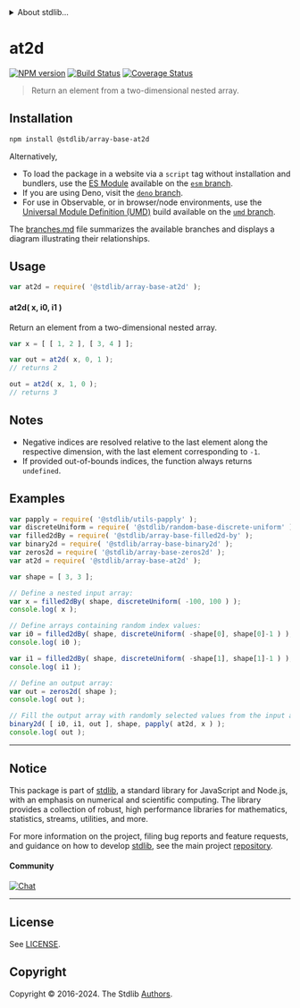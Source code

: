 <!--

@license Apache-2.0

Copyright (c) 2024 The Stdlib Authors.

Licensed under the Apache License, Version 2.0 (the "License");
you may not use this file except in compliance with the License.
You may obtain a copy of the License at

   http://www.apache.org/licenses/LICENSE-2.0

Unless required by applicable law or agreed to in writing, software
distributed under the License is distributed on an "AS IS" BASIS,
WITHOUT WARRANTIES OR CONDITIONS OF ANY KIND, either express or implied.
See the License for the specific language governing permissions and
limitations under the License.

-->


<details>
  <summary>
    About stdlib...
  </summary>
  <p>We believe in a future in which the web is a preferred environment for numerical computation. To help realize this future, we've built stdlib. stdlib is a standard library, with an emphasis on numerical and scientific computation, written in JavaScript (and C) for execution in browsers and in Node.js.</p>
  <p>The library is fully decomposable, being architected in such a way that you can swap out and mix and match APIs and functionality to cater to your exact preferences and use cases.</p>
  <p>When you use stdlib, you can be absolutely certain that you are using the most thorough, rigorous, well-written, studied, documented, tested, measured, and high-quality code out there.</p>
  <p>To join us in bringing numerical computing to the web, get started by checking us out on <a href="https://github.com/stdlib-js/stdlib">GitHub</a>, and please consider <a href="https://opencollective.com/stdlib">financially supporting stdlib</a>. We greatly appreciate your continued support!</p>
</details>

# at2d

[![NPM version][npm-image]][npm-url] [![Build Status][test-image]][test-url] [![Coverage Status][coverage-image]][coverage-url] <!-- [![dependencies][dependencies-image]][dependencies-url] -->

> Return an element from a two-dimensional nested array.

<!-- Section to include introductory text. Make sure to keep an empty line after the intro `section` element and another before the `/section` close. -->

<section class="intro">

</section>

<!-- /.intro -->

<!-- Package usage documentation. -->

<section class="installation">

## Installation

```bash
npm install @stdlib/array-base-at2d
```

Alternatively,

-   To load the package in a website via a `script` tag without installation and bundlers, use the [ES Module][es-module] available on the [`esm` branch][esm-url].
-   If you are using Deno, visit the [`deno` branch][deno-url].
-   For use in Observable, or in browser/node environments, use the [Universal Module Definition (UMD)][umd] build available on the [`umd` branch][umd-url].

The [branches.md][branches-url] file summarizes the available branches and displays a diagram illustrating their relationships.

</section>

<section class="usage">

## Usage

```javascript
var at2d = require( '@stdlib/array-base-at2d' );
```

#### at2d( x, i0, i1 )

Return an element from a two-dimensional nested array.

```javascript
var x = [ [ 1, 2 ], [ 3, 4 ] ];

var out = at2d( x, 0, 1 );
// returns 2

out = at2d( x, 1, 0 );
// returns 3
```

</section>

<!-- /.usage -->

<!-- Package usage notes. Make sure to keep an empty line after the `section` element and another before the `/section` close. -->

<section class="notes">

## Notes

-   Negative indices are resolved relative to the last element along the respective dimension, with the last element corresponding to `-1`.
-   If provided out-of-bounds indices, the function always returns `undefined`.

</section>

<!-- /.notes -->

<!-- Package usage examples. -->

<section class="examples">

## Examples

<!-- eslint no-undef: "error" -->

```javascript
var papply = require( '@stdlib/utils-papply' );
var discreteUniform = require( '@stdlib/random-base-discrete-uniform' ).factory;
var filled2dBy = require( '@stdlib/array-base-filled2d-by' );
var binary2d = require( '@stdlib/array-base-binary2d' );
var zeros2d = require( '@stdlib/array-base-zeros2d' );
var at2d = require( '@stdlib/array-base-at2d' );

var shape = [ 3, 3 ];

// Define a nested input array:
var x = filled2dBy( shape, discreteUniform( -100, 100 ) );
console.log( x );

// Define arrays containing random index values:
var i0 = filled2dBy( shape, discreteUniform( -shape[0], shape[0]-1 ) );
console.log( i0 );

var i1 = filled2dBy( shape, discreteUniform( -shape[1], shape[1]-1 ) );
console.log( i1 );

// Define an output array:
var out = zeros2d( shape );
console.log( out );

// Fill the output array with randomly selected values from the input array:
binary2d( [ i0, i1, out ], shape, papply( at2d, x ) );
console.log( out );
```

</section>

<!-- /.examples -->

<!-- Section to include cited references. If references are included, add a horizontal rule *before* the section. Make sure to keep an empty line after the `section` element and another before the `/section` close. -->

<section class="references">

</section>

<!-- /.references -->

<!-- Section for related `stdlib` packages. Do not manually edit this section, as it is automatically populated. -->

<section class="related">

</section>

<!-- /.related -->

<!-- Section for all links. Make sure to keep an empty line after the `section` element and another before the `/section` close. -->


<section class="main-repo" >

* * *

## Notice

This package is part of [stdlib][stdlib], a standard library for JavaScript and Node.js, with an emphasis on numerical and scientific computing. The library provides a collection of robust, high performance libraries for mathematics, statistics, streams, utilities, and more.

For more information on the project, filing bug reports and feature requests, and guidance on how to develop [stdlib][stdlib], see the main project [repository][stdlib].

#### Community

[![Chat][chat-image]][chat-url]

---

## License

See [LICENSE][stdlib-license].


## Copyright

Copyright &copy; 2016-2024. The Stdlib [Authors][stdlib-authors].

</section>

<!-- /.stdlib -->

<!-- Section for all links. Make sure to keep an empty line after the `section` element and another before the `/section` close. -->

<section class="links">

[npm-image]: http://img.shields.io/npm/v/@stdlib/array-base-at2d.svg
[npm-url]: https://npmjs.org/package/@stdlib/array-base-at2d

[test-image]: https://github.com/stdlib-js/array-base-at2d/actions/workflows/test.yml/badge.svg?branch=main
[test-url]: https://github.com/stdlib-js/array-base-at2d/actions/workflows/test.yml?query=branch:main

[coverage-image]: https://img.shields.io/codecov/c/github/stdlib-js/array-base-at2d/main.svg
[coverage-url]: https://codecov.io/github/stdlib-js/array-base-at2d?branch=main

<!--

[dependencies-image]: https://img.shields.io/david/stdlib-js/array-base-at2d.svg
[dependencies-url]: https://david-dm.org/stdlib-js/array-base-at2d/main

-->

[chat-image]: https://img.shields.io/gitter/room/stdlib-js/stdlib.svg
[chat-url]: https://app.gitter.im/#/room/#stdlib-js_stdlib:gitter.im

[stdlib]: https://github.com/stdlib-js/stdlib

[stdlib-authors]: https://github.com/stdlib-js/stdlib/graphs/contributors

[umd]: https://github.com/umdjs/umd
[es-module]: https://developer.mozilla.org/en-US/docs/Web/JavaScript/Guide/Modules

[deno-url]: https://github.com/stdlib-js/array-base-at2d/tree/deno
[umd-url]: https://github.com/stdlib-js/array-base-at2d/tree/umd
[esm-url]: https://github.com/stdlib-js/array-base-at2d/tree/esm
[branches-url]: https://github.com/stdlib-js/array-base-at2d/blob/main/branches.md

[stdlib-license]: https://raw.githubusercontent.com/stdlib-js/array-base-at2d/main/LICENSE

</section>

<!-- /.links -->
